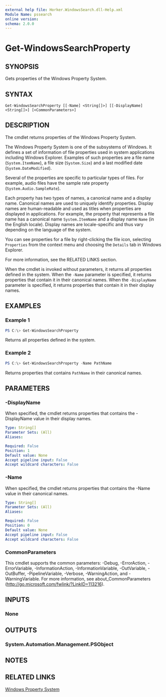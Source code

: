 ```yaml
---
external help file: Horker.WindowsSearch.dll-Help.xml
Module Name: pssearch
online version:
schema: 2.0.0
---
```


# Get-WindowsSearchProperty

## SYNOPSIS
Gets properties of the Windows Property System.

## SYNTAX

```
Get-WindowsSearchProperty [[-Name] <String[]>] [[-DisplayName] <String[]>] [<CommonParameters>]
```

## DESCRIPTION
The cmdlet returns properties of the Windows Property System.

The Windows Property System is one of the subsystems of Windows. It defines a set of information of file properties used in system applications including Windows Explorer. Examples of such properties are a file name (`System.ItemName`), a file size (`System.Size`) and a last modified date (`System.DateModified`).

Several of the properties are specific to particular types of files. For example, audio files have the sample rate property (`System.Audio.SampleRate`).

Each property has two types of names, a canonical name and a display name. Canonical names are used to uniquely identify properties. Display names are human-readable and used as titles when properties are displayed in applications. For example, the property that represents a file name has a canonical name `System.ItemName` and a display name `Name` (in the English locale). Display names are locale-specific and thus vary depending on the language of the system.

You can see properties for a file by right-clicking the file icon, selecting `Properties` from the context menu and choosing the `Details` tab in Windows Explorer.

For more information, see the RELATED LINKS section.

When the cmdlet is invoked without parameters, it returns all properties defined in the system. When the `-Name` parameter is specified, it returns properties that contain it in their canonical names. When the `-DisplayName` parameter is specified, it returns properties that contain it in their display names.

## EXAMPLES

### Example 1
```powershell
PS C:\> Get-WindowsSearchProperty
```

Returns all properties defined in the system.

### Example 2
```powershell
PS C:\> Get-WindowsSearchProperty -Name PathName
```

Returns properties that contains `PathName` in their canonical names.

## PARAMETERS

### -DisplayName
When specified, the cmdlet returns properties that contains the -DisplayName value in their display names.

```yaml
Type: String[]
Parameter Sets: (All)
Aliases:

Required: False
Position: 1
Default value: None
Accept pipeline input: False
Accept wildcard characters: False
```

### -Name
When specified, the cmdlet returns properties that contains the -Name value in their canonical names.

```yaml
Type: String[]
Parameter Sets: (All)
Aliases:

Required: False
Position: 0
Default value: None
Accept pipeline input: False
Accept wildcard characters: False
```

### CommonParameters
This cmdlet supports the common parameters: -Debug, -ErrorAction, -ErrorVariable, -InformationAction, -InformationVariable, -OutVariable, -OutBuffer, -PipelineVariable, -Verbose, -WarningAction, and -WarningVariable. For more information, see about_CommonParameters (http://go.microsoft.com/fwlink/?LinkID=113216).

## INPUTS

### None

## OUTPUTS

### System.Automation.Management.PSObject

## NOTES

## RELATED LINKS

[Windows Property System]( https://docs.microsoft.com/ja-jp/windows/desktop/properties/windows-properties-system)